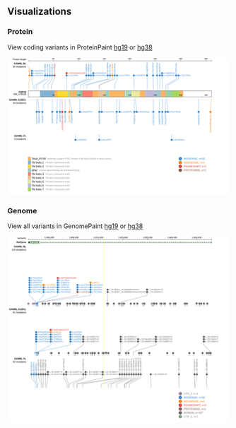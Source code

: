 ## Visualizations
### Protein
View coding variants in ProteinPaint [hg19](https://morinlab.github.io/LLMPP/GAMBL/P2RY8_protein.html)  or [hg38](https://morinlab.github.io/LLMPP/GAMBL/P2RY8_protein_hg38.html)

![](images/proteinpaint/P2RY8_NM_178129.svg)

### Genome
View all variants in GenomePaint [hg19](https://morinlab.github.io/LLMPP/GAMBL/P2RY8.html)  or [hg38](https://morinlab.github.io/LLMPP/GAMBL/P2RY8_hg38.html)

![](images/proteinpaint/P2RY8.svg)


